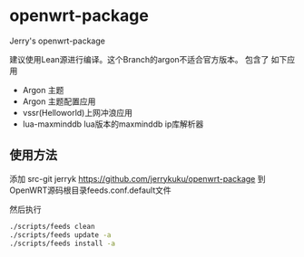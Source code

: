 # openwrt-package
Jerry's openwrt-package

建议使用Lean源进行编译。这个Branch的argon不适合官方版本。
包含了 如下应用
- Argon 主题
- Argon 主题配置应用
- vssr(Helloworld)上网冲浪应用
- lua-maxminddb lua版本的maxminddb ip库解析器

## 使用方法

添加 src-git jerryk https://github.com/jerrykuku/openwrt-package 到 OpenWRT源码根目录feeds.conf.default文件

然后执行

```bash
./scripts/feeds clean
./scripts/feeds update -a
./scripts/feeds install -a
```
